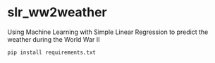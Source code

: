 # slr_ww2weather
Using Machine Learning with Simple Linear Regression to predict the weather during the World War II

```
pip install requirements.txt

```

